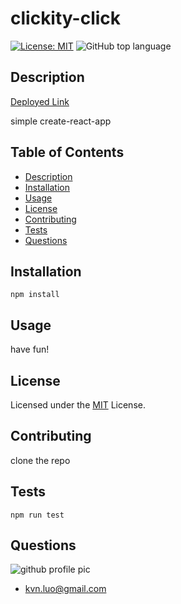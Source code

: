
# clickity-click
[![License: MIT](https://img.shields.io/badge/License-MIT-yellow.svg)](https://opensource.org/licenses/MIT)
![GitHub top language](https://img.shields.io/github/languages/top/kev-luo/clickity-click)

## Description
[Deployed Link](https://kev-luo.github.io/clickity-click/)

simple create-react-app

## Table of Contents 
- [Description](#description)
- [Installation](#installation)
- [Usage](#usage)
- [License](#license)
- [Contributing](#contributing)
- [Tests](#tests)
- [Questions](#questions)

## Installation
    npm install

## Usage
have fun!

## License
Licensed under the [MIT](https://opensource.org/licenses/MIT) License.

## Contributing
clone the repo

## Tests
    npm run test


## Questions
![github profile pic](https://github.com/kev-luo.png?size=100)
* [kvn.luo@gmail.com](kvn.luo@gmail.com)
